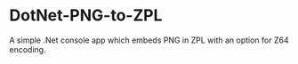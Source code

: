 # DotNet-PNG-to-ZPL
A simple .Net console app which embeds PNG in ZPL with an option for Z64 encoding.
